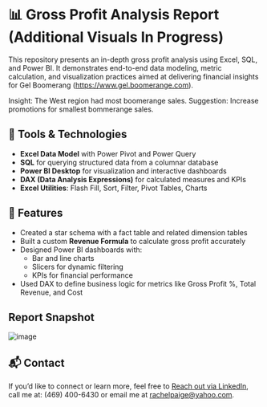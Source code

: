 # 📊 Gross Profit Analysis Report (Additional Visuals In Progress)

This repository presents an in-depth gross profit analysis using Excel, SQL, and Power BI. It demonstrates end-to-end data modeling, metric calculation, and visualization practices aimed at delivering financial insights for Gel Boomerang (https://www.gel.boomerange.com).

Insight: The West region had most boomerange sales. Suggestion: Increase promotions for smallest bommerange sales.

## 🔧 Tools & Technologies

- **Excel Data Model** with Power Pivot and Power Query
- **SQL** for querying structured data from a columnar database
- **Power BI Desktop** for visualization and interactive dashboards
- **DAX (Data Analysis Expressions)** for calculated measures and KPIs
- **Excel Utilities**: Flash Fill, Sort, Filter, Pivot Tables, Charts

## 🧠 Features

- Created a star schema with a fact table and related dimension tables
- Built a custom **Revenue Formula** to calculate gross profit accurately
- Designed Power BI dashboards with:
  - Bar and line charts
  - Slicers for dynamic filtering
  - KPIs for financial performance
- Used DAX to define business logic for metrics like Gross Profit %, Total Revenue, and Cost

## Report Snapshot
![image](https://github.com/user-attachments/assets/10726c4b-258d-4e42-ad16-557e213fc030)


## 📬 Contact

If you’d like to connect or learn more, feel free to [Reach out via LinkedIn](https://www.linkedin.com/in/rachel-p-339803204), call me at: (469) 400-6430 or email me at rachelpaige@yahoo.com.

